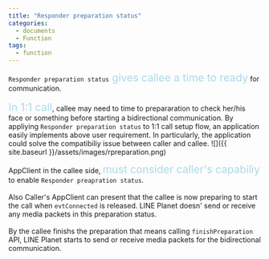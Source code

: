 ```yaml
---
title: "Responder preparation status"
categories:
  - documents
  - Function
tags:
  - function
---
```


`Responder preparation status`<span style="font-size: 150%; color:lightblue"> gives callee a time to ready</span> for communication.
<br><br>
<span style="font-size: 150%; color:lightblue">In 1:1 call</span>, 
callee may need to time to prepararation to check her/his face or something 
before starting a bidirectional communication. 
By appliying `Responder preparation status` to 1:1 call setup flow, 
an application easily implements above user requirement. 
In particularly, the application could solve the compatibiliy issue between caller and callee. 
![]({{ site.baseurl }}/assets/images/rpreparation.png)

AppClient in the callee side, 
<span style="font-size: 150%; color:lightblue">must consider caller's capabiliy</span> to enable `Responder preapration status`.
<br><br>
Also Caller's AppClient can present that the callee is now preparing to start the call when `evtConnected` is released.
LINE Planet doesn' send or receive any media packets in this preparation status.
<br><br>
By the callee finishs the preparation that means calling `finishPreparation` API, 
LINE Planet starts to send or receive media packets for the bidirectional communication.
